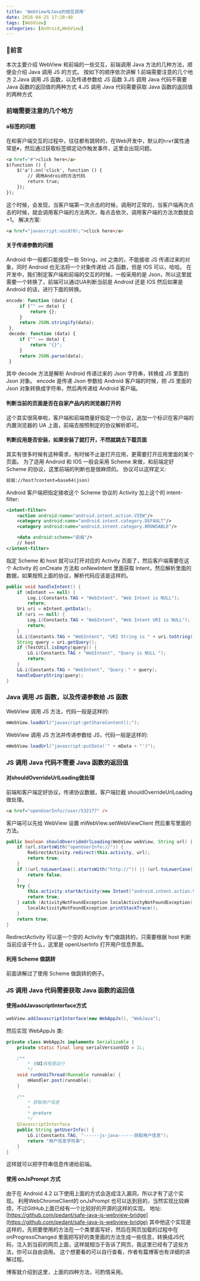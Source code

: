 ```yaml
---
title: 'WebView与Java的相互调用'
date: 2016-04-25 17:20:40
tags: [WebView]
categories: [Android,WebView]
---
```


### 前言
本次主要介绍 WebView 和前端的一些交互，前端调用 Java 方法的几种方法，顺便会介绍 Java 调用 JS 的方式。
按如下的顺序依次讲解
1.前端需要注意的几个地方
2.Java 调用 JS 函数，以及传递参数给 JS 函数
3.JS 调用 Java 代码不需要 Java 函数的返回值的两种方式
4.JS 调用 Java 代码需要获取 Java 函数的返回值的两种方式

### 前端需要注意的几个地方
#### a标签的问题
在和客户端交互的过程中，往往都有跳转的，在Web开发中，默认的`href`属性通常是`#`，然后通过获取标签绑定动作触发事件，这里会出现问题。
```html
<a href="#">click here</a>
$(function () {
    $('a').on('click', function () {
        // 调用Android的方法代码
        return true;
    });
});
```
这个时候，会发现，当客户端第一次点击的时候，调用时正常的，当客户端再次点击的时候，就会调用客户端的方法两次，每点击依次，调用客户端的方法次数就会 +1。
解决方案:
```html
<a href="javascript:void(0);">click here</a>
```

#### 关于传递参数的问题
Android 中一般都只能接受一些 String，int 之类的，不能接收 JS 传递过来的对象，同时 Android 也无法将一个对象传递给 JS 函数，但是 IOS 可以，哈哈。
在开发中，我们制定客户端和前端的交互的时候，一般采用的是 Json，所以这里就需要一个转换了，前端可以通过UA判断当前是 Android 还是 IOS 然后如果是 Android 的话，进行下面的转换。
```JavaScript
encode: function (data) {
     if ("" == data) {
         return {};
     }
     return JSON.stringify(data);
 },
 decode: function (data) {
     if ("" == data) {
         return "{}";
     }
     return JSON.parse(data);
 }
```
其中 decode 方法是解析 Android 传递过来的 Json 字符串，转换成 JS 里面的 Json 对象。
encode 是传递 Json 参数给 Android 客户端的时候，把 JS 里面的 Json 对象转换成字符串，然后再传递给 Android 客户端。

<!-- more -->

#### 判断当前的页面是否在自家产品内的浏览器打开的
这个其实很简单啦，客户端和前端商量好指定一个协议，追加一个标识在客户端的内置浏览器的 UA 上面，前端去按照制定的协议解析即可。

#### 判断应用是否安装，如果安装了就打开，不然就跳去下载页面
其实有很多时候有这种需求，有时候不止是打开应用，更需要打开应用里面的某个页面。
为了适用 Android 和 IOS 一般会采用 Scheme 来做，和前端定好 Scheme 的协议，这里前端的判断也是很麻烦的。
协议可以这样定义:
```html
前缀://host?content=base64(json)
```
Android 客户端把指定接收这个 Scheme 协议的 Activity 加上这个的             intent-filter:
```xml
<intent-filter>
    <action android:name="android.intent.action.VIEW"/>
    <category android:name="android.intent.category.DEFAULT"/>
    <category android:name="android.intent.category.BROWSABLE"/>

    <data android:scheme="前缀"/>
    // host
</intent-filter>
```
指定 Scheme 和 host 就可以打开对应的 Activity 页面了，然后客户端需要在这个 Activity 的 onCreate 方法和 onNewIntent 里面获取 Intent，然后解析里面的数据，如果按照上面的协议，解析代码应该是这样的。
```java
public void handleIntent() {
    if (mIntent == null) {
        Log.i(Constants.TAG + "WebIntent", "Web Intent is NULL");
        return;
    Uri uri = mIntent.getData();
    if (uri == null) {
        Log.i(Constants.TAG + "WebIntent", "Web Intent URI is NULL");
        return;
    }
    LG.i(Constants.TAG + "WebIntent", "URI String is " + uri.toString());
    String query = uri.getQuery();
    if (TextUtil.isEmpty(query)) {
        LG.i(Constants.TAG + "WebIntent", "Query is NULL ");
        return;
    }
    LG.i(Constants.TAG + "WebIntent", "Query：" + query);
    handleQueryString(query);
}
```

### Java 调用 JS 函数，以及传递参数给 JS 函数
WebView 调用 JS 方法，代码一般是这样的:
```java
mWebView.loadUrl("javascript:getShareContent();");
```
WebView 调用 JS 方法并传递参数给 JS，代码一般是这样的:

```java
mWebView.loadUrl("javascript:putData('" + mData + "')");
```

### JS 调用 Java 代码不需要 Java 函数的返回值
#### 对shouldOverrideUrlLoading做处理
前端和客户端定好协议，传递协议数据，客户端拦截 shouldOverrideUrlLoading 做处理。
```html
<a href="openUserInfo//user/532177" />
```
客户端可以先给 WebView 设置 mWebView.setWebViewClient 然后重写里面的方法。
```java
public boolean shouldOverrideUrlLoading(WebView webView, String url) {
    if (url.startsWith("openUserInfo://")) {
        RedirectActivity.redirect(this.activity, url);
        return true;
    }
    if ((url.toLowerCase().startsWith("http://")) || (url.toLowerCase().startsWith("https://"))) {
        return false;
    }
    try {
        this.activity.startActivity(new Intent("android.intent.action.VIEW", Uri.parse(url)));
        return true;
    } catch (ActivityNotFoundException localActivityNotFoundException) {
        localActivityNotFoundException.printStackTrace();
    }
    return true;
}
```
RedirectActivity 可以是一个空的 Activity 专门做跳转的，只需要根据 host 判断当前应该干什么，这里是 openUserInfo 打开用户信息界面。

#### 利用 Scheme 做跳转
前面讲解过了使用 Scheme 做跳转的例子。

### JS 调用 Java 代码需要获取 Java 函数的返回值
#### 使用addJavascriptInterface方式
```java
webView.addJavascriptInterface(new WebAppJs(), "WebJava");
```
然后实现 WebAppJs 类:
```java
private class WebAppJs implements Serializable {
    private static final long serialVersionUID = 1L;

    /**
        * 在UI线程里运行
        */
    void runOnUiThread(Runnable runnable) {
        mHandler.post(runnable);
    }

    /**
        * 获取用户信息
        *
        * @return
        */
    @JavascriptInterface
    public String getUserInfo() {
        LG.i(Constants.TAG, "------js-java------获取用户信息");
        return "用户信息字符串";
    }
}
```
这样就可以把字符串信息传递给前端。

#### 使用 onJsPrompt 方式
由于在 Android 4.2 以下使用上面的方式会造成注入漏洞，所以才有了这个实现。
利用WebChromeClient的 onJsPrompt 也可以达到目的，当然实现比较麻烦，不过GitHub上面已经有一个比较好的开源的这样的实现。
地址:[https://github.com/pedant/safe-java-js-webview-bridge](https://github.com/pedant/safe-java-js-webview-bridge)
其中他这个实现是这样的，先把要使用的方法在一个类里面写好，然后在网页加载的过程中在 onProgressChanged 里面把写好的类里面的方法生成一些信息，转换成JS代码，注入到当前的网页上面，这样就相当于告诉了网页，我这里已经有了这些方法，你可以自由调用。
这个想要看的可以自行查看，作者有篇博客也有详细的讲解过程。

博客就介绍到这里，上面的四种方法，可酌情采用。